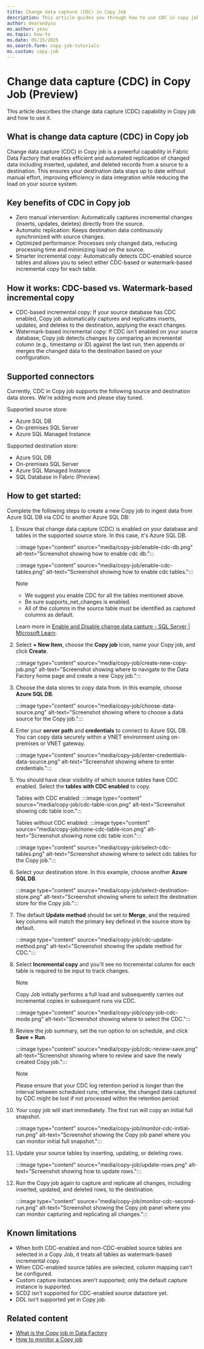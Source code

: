 ```yaml
---
title: Change data capture (CDC) in Copy Job
description: This article guides you through how to use CDC in copy job.
author: dearandyxu
ms.author: yexu
ms.topic: how-to
ms.date: 05/15/2025
ms.search.form: copy-job-tutorials
ms.custom: copy-job
---
```


# Change data capture (CDC) in Copy Job (Preview)

This article describes the change data capture (CDC) capability in Copy job and how to use it. 

## What is change data capture (CDC) in Copy job

Change data capture (CDC) in Copy job is a powerful capability in Fabric Data Factory that enables efficient and automated replication of changed data including inserted, updated, and deleted records from a source to a destination. This ensures your destination data stays up to date without manual effort, improving efficiency in data integration while reducing the load on your source system. 

## Key benefits of CDC in Copy job 

- Zero manual intervention: Automatically captures incremental changes (inserts, updates, deletes) directly from the source.   
- Automatic replication: Keeps destination data continuously synchronized with source changes.  
- Optimized performance: Processes only changed data, reducing processing time and minimizing load on the source. 
- Smarter incremental copy: Automatically detects CDC-enabled source tables and allows you to select either CDC-based or watermark-based incremental copy for each table.

## How it works: CDC-based vs. Watermark-based incremental copy

- CDC-based incremental copy: If your source database has CDC enabled, Copy job automatically captures and replicates inserts, updates, and deletes to the destination, applying the exact changes.
- Watermark-based incremental copy: If CDC isn't enabled on your source database, Copy job detects changes by comparing an incremental column (e.g., timestamp or ID) against the last run, then appends or merges the changed data to the destination based on your configuration.

## Supported connectors

Currently, CDC in Copy job supports the following source and destination data stores. We're adding more and please stay tuned.

Supported source store:
   - Azure SQL DB
   - On-premises SQL Server
   - Azure SQL Managed Instance

Supported destination store:
   - Azure SQL DB
   - On-premises SQL Server
   - Azure SQL Managed Instance
   - SQL Database in Fabric (Preview)

## How to get started:

Complete the following steps to create a new Copy job to ingest data from Azure SQL DB via CDC to another Azure SQL DB:

1. Ensure that change data capture (CDC) is enabled on your database and tables in the supported source store. In this case, it's Azure SQL DB.

   :::image type="content" source="media/copy-job/enable-cdc-db.png" alt-text="Screenshot showing how to enable cdc db.":::

   :::image type="content" source="media/copy-job/enable-cdc-tables.png" alt-text="Screenshot showing how to enable cdc tables.":::

   > [!NOTE]
   > - We suggest you enable CDC for all the tables mentioned above.
   > - Be sure supports_net_changes is enabled.
   > - All of the columns in the source table must be identified as captured columns as default.
   
   Learn more in [Enable and Disable change data capture - SQL Server | Microsoft Learn](/sql/relational-databases/track-changes/enable-and-disable-change-data-capture-sql-server).
 
1. Select **+ New Item**, choose the **Copy job** icon,  name your Copy job, and click **Create**.

   :::image type="content" source="media/copy-job/create-new-copy-job.png" alt-text="Screenshot showing where to navigate to the Data Factory home page and create a new Copy job.":::
 
1. Choose the data stores to copy data from. In this example, choose **Azure SQL DB**. 

   :::image type="content" source="media/copy-job/choose-data-source.png" alt-text="Screenshot showing where to choose a data source for the Copy job.":::

1. Enter your **server path** and **credentials** to connect to Azure SQL DB. You can copy data securely within a VNET environment using on-premises or VNET gateway. 

   :::image type="content" source="media/copy-job/enter-credentials-data-source.png" alt-text="Screenshot showing where to enter credentials.":::

1. You should have clear visibility of which source tables have CDC enabled. Select the **tables with CDC enabled** to copy.

    Tables with CDC enabled:
   :::image type="content" source="media/copy-job/cdc-table-icon.png" alt-text="Screenshot showing cdc table icon.":::

    Tables without CDC enabled:
   :::image type="content" source="media/copy-job/none-cdc-table-icon.png" alt-text="Screenshot showing none cdc table icon.":::

   :::image type="content" source="media/copy-job/select-cdc-tables.png" alt-text="Screenshot showing where to select cdc tables for the Copy job.":::

1. Select your destination store. In this example, choose another **Azure SQL DB**.

   :::image type="content" source="media/copy-job/select-destination-store.png" alt-text="Screenshot showing where to select the destination store for the Copy job.":::

1. The default **Update method** should be set to **Merge**, and the required key columns will match the primary key defined in the source store by default. 

   :::image type="content" source="media/copy-job/cdc-update-method.png" alt-text="Screenshot showing the update method for CDC.":::
   
1. Select **Incremental copy** and you'll see no Incremental column for each table is required to be input to track changes. 

   > [!NOTE]
   > Copy Job initially performs a full load and subsequently carries out incremental copies in subsequent runs via CDC.

   :::image type="content" source="media/copy-job/copy-job-cdc-mode.png" alt-text="Screenshot showing where to select the CDC.":::

1. Review the job summary, set the run option to on schedule, and click **Save + Run**.

   :::image type="content" source="media/copy-job/cdc-review-save.png" alt-text="Screenshot showing where to review and save the newly created Copy job.":::

   > [!NOTE]
   > Please ensure that your CDC log retention period is longer than the interval between scheduled runs; otherwise, the changed data captured by CDC might be lost if not processed within the retention period. 

1. Your copy job will start immediately. The first run will copy an initial full snapshot.
  
   :::image type="content" source="media/copy-job/monitor-cdc-initial-run.png" alt-text="Screenshot showing the Copy job panel where you can monitor initial full snapshot.":::

1. Update your source tables by inserting, updating, or deleting rows.

    :::image type="content" source="media/copy-job/update-rows.png" alt-text="Screenshot showing how to update rows.":::

1. Run the Copy job again to capture and replicate all changes, including inserted, updated, and deleted rows, to the destination.

   :::image type="content" source="media/copy-job/monitor-cdc-second-run.png" alt-text="Screenshot showing the Copy job panel where you can monitor capturing and replicating all changes.":::


## Known limitations
- When both CDC-enabled and non-CDC-enabled source tables are selected in a Copy Job, it treats all tables as watermark-based incremental copy.
- When CDC-enabled source tables are selected, column mapping can't be configured.
- Custom capture instances aren't supported; only the default capture instance is supported.
- SCD2 isn't supported for CDC-enabled source datastore yet.
- DDL isn't supported yet in Copy job.

## Related content

- [What is the Copy job in Data Factory](what-is-copy-job.md)
- [How to monitor a Copy job](monitor-copy-job.md)
